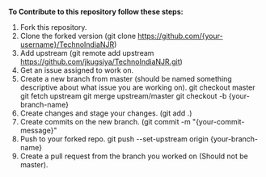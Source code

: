 **To Contribute to this repository follow these steps:**
1. Fork this repository.
2. Clone the forked version (git clone https://github.com/{your-username}/TechnoIndiaNJR)
3. Add upstream (git remote add upstream https://github.com/jkugsiya/TechnoIndiaNJR.git)
4. Get an issue assigned to work on.
5. Create a new branch from master (should be named something descriptive about what issue you are working on).
    git checkout master
    git fetch upstream
    git merge upstream/master
    git checkout -b {your-branch-name}
6. Create changes and stage your changes. (git add .)
7. Create commits on the new branch. (git commit -m "{your-commit-message}"
8. Push to your forked repo. git push --set-upstream origin {your-branch-name}
9. Create a pull request from the branch you worked on (Should not be master).
